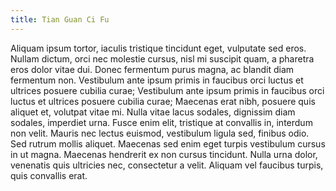 ```yaml
---
title: Tian Guan Ci Fu
---
```


Aliquam ipsum tortor, iaculis tristique tincidunt eget, vulputate sed eros. Nullam dictum, orci nec molestie cursus, nisl mi suscipit quam, a pharetra eros dolor vitae dui. Donec fermentum purus magna, ac blandit diam fermentum non. Vestibulum ante ipsum primis in faucibus orci luctus et ultrices posuere cubilia curae; Vestibulum ante ipsum primis in faucibus orci luctus et ultrices posuere cubilia curae; Maecenas erat nibh, posuere quis aliquet et, volutpat vitae mi. Nulla vitae lacus sodales, dignissim diam sodales, imperdiet urna. Fusce enim elit, tristique at convallis in, interdum non velit. Mauris nec lectus euismod, vestibulum ligula sed, finibus odio. Sed rutrum mollis aliquet. Maecenas sed enim eget turpis vestibulum cursus in ut magna. Maecenas hendrerit ex non cursus tincidunt. Nulla urna dolor, venenatis quis ultricies nec, consectetur a velit. Aliquam vel faucibus turpis, quis convallis erat.

<div class="post2-img"></div>
